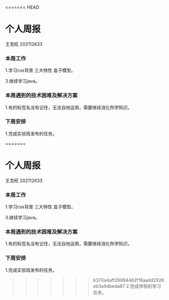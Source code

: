 <<<<<<< HEAD
# 个人周报

王克旺 202112633

### 本周工作

 1.学习css背景 三大特性 盒子模型。

 3.继续学习java。

### 本周遇到的技术困难及解决方案

 1.有的标签名没有记住，无法自地运用，需要继续消化所学知识。

### 下周安排

 1.完成实验班发布的任务。

=======
# 个人周报

王克旺 202112633

### 本周工作

 1.学习css背景 三大特性 盒子模型。

 3.继续学习java。

### 本周遇到的技术困难及解决方案

 1.有的标签名没有记住，无法自地运用，需要继续消化所学知识。

### 下周安排

 1.完成实验班发布的任务。

>>>>>>> b370a4aff26994482f16aadd2926eb3a4dbeda87
 2.完成学校的学习任务。